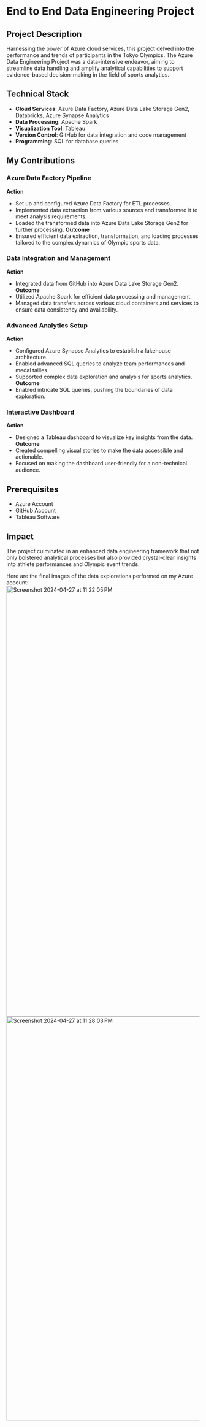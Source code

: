 # End to End Data Engineering Project

## Project Description
Harnessing the power of Azure cloud services, this project delved into the performance and trends of participants in the Tokyo Olympics. The Azure Data Engineering Project was a data-intensive endeavor, aiming to streamline data handling and amplify analytical capabilities to support evidence-based decision-making in the field of sports analytics.

## Technical Stack
- **Cloud Services**: Azure Data Factory, Azure Data Lake Storage Gen2, Databricks, Azure Synapse Analytics
- **Data Processing**: Apache Spark
- **Visualization Tool**: Tableau
- **Version Control**: GitHub for data integration and code management
- **Programming**: SQL for database queries

## My Contributions
### Azure Data Factory Pipeline
**Action**
- Set up and configured Azure Data Factory for ETL processes.
- Implemented data extraction from various sources and transformed it to meet analysis requirements.
- Loaded the transformed data into Azure Data Lake Storage Gen2 for further processing.
**Outcome**
- Ensured efficient data extraction, transformation, and loading processes tailored to the complex dynamics of Olympic sports data.

### Data Integration and Management
**Action**
- Integrated data from GitHub into Azure Data Lake Storage Gen2.
**Outcome**
- Utilized Apache Spark for efficient data processing and management.
- Managed data transfers across various cloud containers and services to ensure data consistency and availability.

### Advanced Analytics Setup
**Action**
- Configured Azure Synapse Analytics to establish a lakehouse architecture.
- Enabled advanced SQL queries to analyze team performances and medal tallies.
- Supported complex data exploration and analysis for sports analytics.
**Outcome**
- Enabled intricate SQL queries, pushing the boundaries of data exploration.
### Interactive Dashboard
**Action**
- Designed a Tableau dashboard to visualize key insights from the data.
**Outcome**
- Created compelling visual stories to make the data accessible and actionable.
- Focused on making the dashboard user-friendly for a non-technical audience.

## Prerequisites
- Azure Account
- GitHub Account
- Tableau Software

## Impact
The project culminated in an enhanced data engineering framework that not only bolstered analytical processes but also provided crystal-clear insights into athlete performances and Olympic event trends.

Here are the final images of the data explorations performed on my Azure account:
<img width="1124" alt="Screenshot 2024-04-27 at 11 22 05 PM" src="https://github.com/VMware237/azureproject/assets/159841485/77724032-04a2-4bbc-91ae-dcbd7b07f288">
<img width="1054" alt="Screenshot 2024-04-27 at 11 28 03 PM" src="https://github.com/VMware237/azureproject/assets/159841485/4f66e1c1-721d-4001-b707-5fb76d9084f1">


